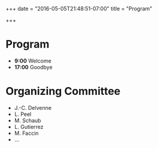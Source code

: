 +++
date = "2016-05-05T21:48:51-07:00"
title = "Program"

+++

# Program

- **9:00** Welcome
- **17:00** Goodbye

# Organizing Committee

- J.-C. Delvenne
- L. Peel
- M. Schaub
- L. Gutierrez
- M. Faccin
- ...
